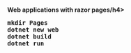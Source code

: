 <h4>Web applications with razor pages/h4>

<pre>
mkdir Pages
dotnet new web
dotnet build
dotnet run
</pre>

